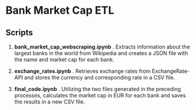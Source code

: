 # Bank Market Cap ETL

## Scripts

1. **bank_market_cap_webscraping.ipynb**
	. Extracts information about the largest banks in the world from Wikipedia and creates a JSON file with the name and market cap for each bank.

2. **exchange_rates.ipynb**
	. Retrieves exchange rates from ExchangeRate-API and stores the currency and corresponding rate in a CSV file.

3. **final_code.ipynb**
	. Utilizing the two files generated in the preceding processes, calculates the market cap in EUR for each bank and saves the results in a new CSV file.
